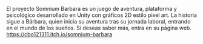 El proyecto Somnium Barbara es un juego de aventura, plataforma y psicológico desarrollado en Unity con gráficos 2D estilo pixel art. 
La historia sigue a Bárbara, quien inicia su aventura tras su jornada laboral, entrando en el mundo de los sueños.
Si deseas saber más, entra en su página web.
https://cbo121311.itch.io/somnium-barbara
